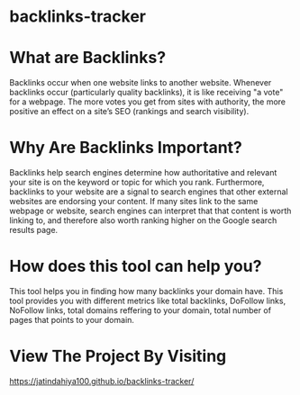 # backlinks-tracker

# What are Backlinks?
Backlinks occur when one website links to another website.
Whenever backlinks occur (particularly quality backlinks), it is like receiving "a vote" for a webpage. The more votes you get from sites with authority, the more positive an effect on a site’s SEO (rankings and search visibility).

# Why Are Backlinks Important?
Backlinks help search engines determine how authoritative and relevant your site is on the keyword or topic for which you rank. Furthermore, backlinks to your website are a signal to search engines that other external websites are endorsing your content.
If many sites link to the same webpage or website, search engines can interpret that that content is worth linking to, and therefore also worth ranking higher on the Google search results page.

# How does this tool can help you?
This tool helps you in finding how many backlinks your domain have. This tool provides you with different metrics like total backlinks, DoFollow links, NoFollow links, total domains reffering to your domain, total number of pages that points to your domain.

# View The Project By Visiting
https://jatindahiya100.github.io/backlinks-tracker/
